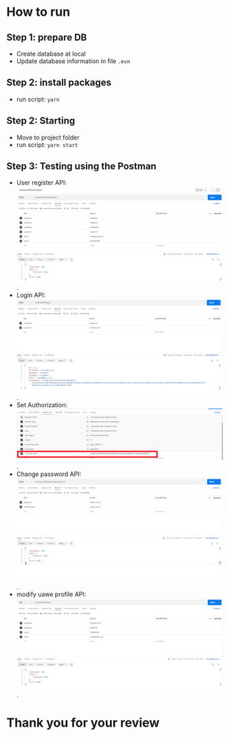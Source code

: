 # How to run

## Step 1: prepare DB
* Create database at local
* Update database information in file `.evn`

## Step 2: install packages
* run script: `yarn`

## Step 2: Starting
* Move to project folder
* run script: `yarn start`

## Step 3: Testing using the Postman
* User register API: ![title](image_for_readme/register.PNG) .
* Login API: ![title](image_for_readme/login.PNG) .
* Set Authorization: ![title](image_for_readme/header.PNG) .
* Change password API: ![title](image_for_readme/change_password.PNG) .
* modify uawe profile API: ![title](image_for_readme/update_profile.PNG) .



# Thank you for your review